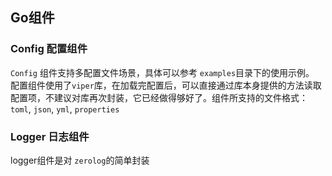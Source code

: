 ## Go组件
### Config 配置组件
`Config` 组件支持多配置文件场景，具体可以参考 `examples`目录下的使用示例。
配置组件使用了`viper`库，在加载完配置后，可以直接通过库本身提供的方法读取配置项，不建议对库再次封装，它已经做得够好了。组件所支持的文件格式：`toml`, `json`, `yml`, `properties`

### Logger 日志组件
logger组件是对 `zerolog`的简单封装

